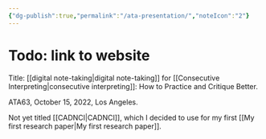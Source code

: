 ```yaml
---
{"dg-publish":true,"permalink":"/ata-presentation/","noteIcon":"2"}
---
```


# Todo: link to website

Title: [[digital note-taking\|digital note-taking]] for [[Consecutive Interpreting\|consecutive interpreting]]: How to Practice and Critique Better.

ATA63, October 15, 2022, Los Angeles.

Not yet titled [[CADNCI\|CADNCI]], which I decided to use for my first [[My first research paper\|My first research paper]].

